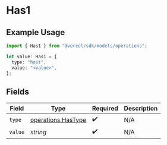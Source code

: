 # Has1

## Example Usage

```typescript
import { Has1 } from "@vercel/sdk/models/operations";

let value: Has1 = {
  type: "host",
  value: "<value>",
};
```

## Fields

| Field                                                    | Type                                                     | Required                                                 | Description                                              |
| -------------------------------------------------------- | -------------------------------------------------------- | -------------------------------------------------------- | -------------------------------------------------------- |
| `type`                                                   | [operations.HasType](../../models/operations/hastype.md) | :heavy_check_mark:                                       | N/A                                                      |
| `value`                                                  | *string*                                                 | :heavy_check_mark:                                       | N/A                                                      |